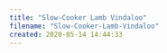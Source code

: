 ```yaml
---
title: "Slow-Cooker Lamb Vindaloo"
filename: "Slow-Cooker-Lamb-Vindaloo"
created: 2020-05-14 14:44:33
---
```

